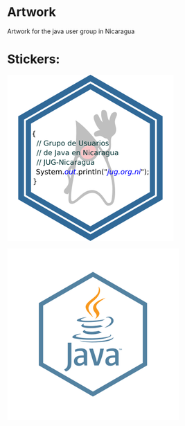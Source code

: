 # Artwork
Artwork for the java user group in Nicaragua


# Stickers:

![JUG Sticker](/Stickers/hex-sticker-duke.svg)


![Java Sticker](/Stickers/hex-sticker.svg)
